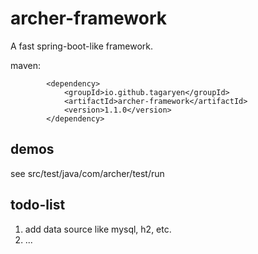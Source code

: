 # archer-framework 
A fast spring-boot-like framework. 

maven:
``` maven
        <dependency>
            <groupId>io.github.tagaryen</groupId>  
            <artifactId>archer-framework</artifactId>  
            <version>1.1.0</version>  
        </dependency>  
```

## demos
see src/test/java/com/archer/test/run

## todo-list 
1. add data source like mysql, h2, etc.  
2. ...  
